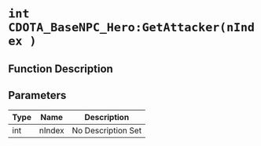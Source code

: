 # `int CDOTA_BaseNPC_Hero:GetAttacker(nIndex )`
## Function Description

## Parameters
Type|Name|Description
--|--|--
int|nIndex|No Description Set
